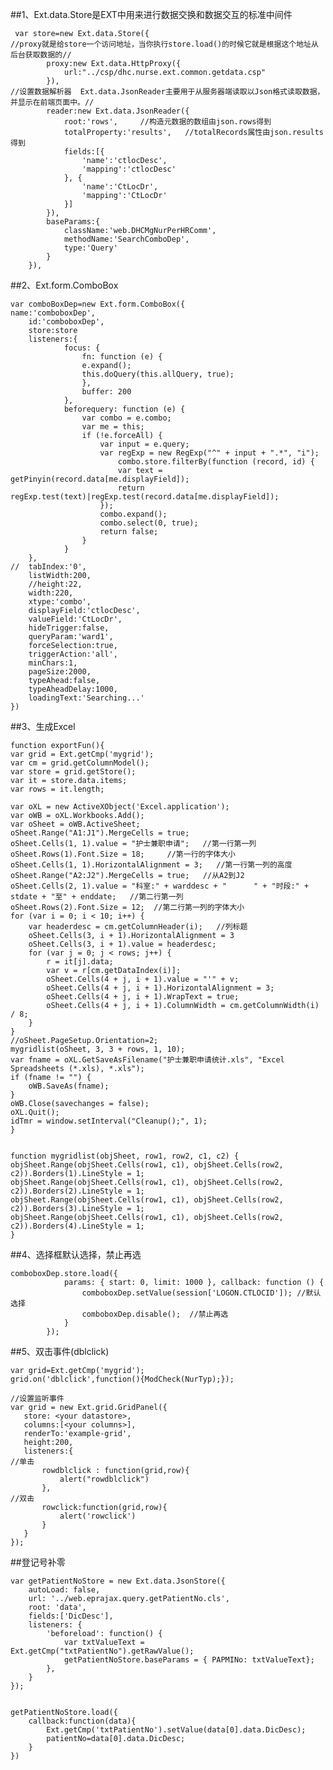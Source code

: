 ##1、Ext.data.Store是EXT中用来进行数据交换和数据交互的标准中间件

	 var store=new Ext.data.Store({
	//proxy就是给store一个访问地址，当你执行store.load()的时候它就是根据这个地址从后台获取数据的//
			proxy:new Ext.data.HttpProxy({
				url:"../csp/dhc.nurse.ext.common.getdata.csp"
			}),
	//设置数据解析器  Ext.data.JsonReader主要用于从服务器端读取以Json格式读取数据，并显示在前端页面中。//
			reader:new Ext.data.JsonReader({
				root:'rows',     //构造元数据的数组由json.rows得到
				totalProperty:'results',   //totalRecords属性由json.results得到
				fields:[{
					'name':'ctlocDesc',
					'mapping':'ctlocDesc'
				}, {
					'name':'CtLocDr',
					'mapping':'CtLocDr'
				}]
			}),
			baseParams:{
				className:'web.DHCMgNurPerHRComm',
				methodName:'SearchComboDep',
				type:'Query'
			}
		}),


##2、Ext.form.ComboBox

	var comboBoxDep=new Ext.form.ComboBox({
	name:'comboboxDep',
		id:'comboboxDep',
		store:store
		listeners:{
			    focus: {
					fn: function (e) {
					e.expand();
					this.doQuery(this.allQuery, true);
					},
					buffer: 200
				},
				beforequery: function (e) {
					var combo = e.combo;
					var me = this;
					if (!e.forceAll) {
						var input = e.query;
						var regExp = new RegExp("^" + input + ".*", "i");
							combo.store.filterBy(function (record, id) {
							var text = getPinyin(record.data[me.displayField]);
							return regExp.test(text)|regExp.test(record.data[me.displayField]);  
						});
						combo.expand();
						combo.select(0, true);
						return false;
					}
			    }
		},
	//	tabIndex:'0',
		listWidth:200,
		//height:22,
		width:220,
		xtype:'combo',
		displayField:'ctlocDesc',
		valueField:'CtLocDr',
		hideTrigger:false,
		queryParam:'ward1',
		forceSelection:true,
		triggerAction:'all',
		minChars:1,
		pageSize:2000,
		typeAhead:false,
		typeAheadDelay:1000,
		loadingText:'Searching...'
	})




##3、生成Excel

    function exportFun(){
    var grid = Ext.getCmp('mygrid');
	var cm = grid.getColumnModel();
	var store = grid.getStore();
	var it = store.data.items;
	var rows = it.length;

	var oXL = new ActiveXObject('Excel.application');
	var oWB = oXL.Workbooks.Add();
	var oSheet = oWB.ActiveSheet;
	oSheet.Range("A1:J1").MergeCells = true;
	oSheet.Cells(1, 1).value = "护士兼职申请";   //第一行第一列
	oSheet.Rows(1).Font.Size = 18;     //第一行的字体大小
	oSheet.Cells(1, 1).HorizontalAlignment = 3;   //第一行第一列的高度
	oSheet.Range("A2:J2").MergeCells = true;   //从A2到J2
    oSheet.Cells(2, 1).value = "科室:" + warddesc + "      " + "时段:" + stdate + "至" + enddate;   //第二行第一列
	oSheet.Rows(2).Font.Size = 12;  //第二行第一列的字体大小
    for (var i = 0; i < 10; i++) {
		var headerdesc = cm.getColumnHeader(i);   //列标题
		oSheet.Cells(3, i + 1).HorizontalAlignment = 3   
		oSheet.Cells(3, i + 1).value = headerdesc;
		for (var j = 0; j < rows; j++) {
			r = it[j].data;
			var v = r[cm.getDataIndex(i)];
			oSheet.Cells(4 + j, i + 1).value = "'" + v;
			oSheet.Cells(4 + j, i + 1).HorizontalAlignment = 3;
			oSheet.Cells(4 + j, i + 1).WrapText = true;
			oSheet.Cells(4 + j, i + 1).ColumnWidth = cm.getColumnWidth(i) / 8;
		}
	}
    //oSheet.PageSetup.Orientation=2;
	mygridlist(oSheet, 3, 3 + rows, 1, 10);
	var fname = oXL.GetSaveAsFilename("护士兼职申请统计.xls", "Excel Spreadsheets (*.xls), *.xls");
	if (fname != "") {
		oWB.SaveAs(fname);
	}
	oWB.Close(savechanges = false);
	oXL.Quit();
	idTmr = window.setInterval("Cleanup();", 1);
    }


	function mygridlist(objSheet, row1, row2, c1, c2) {
	objSheet.Range(objSheet.Cells(row1, c1), objSheet.Cells(row2, c2)).Borders(1).LineStyle = 1;
	objSheet.Range(objSheet.Cells(row1, c1), objSheet.Cells(row2, c2)).Borders(2).LineStyle = 1;
	objSheet.Range(objSheet.Cells(row1, c1), objSheet.Cells(row2, c2)).Borders(3).LineStyle = 1;
	objSheet.Range(objSheet.Cells(row1, c1), objSheet.Cells(row2, c2)).Borders(4).LineStyle = 1;
	}

##4、选择框默认选择，禁止再选

	comboboxDep.store.load({
				params: { start: 0, limit: 1000 }, callback: function () {
					comboboxDep.setValue(session['LOGON.CTLOCID']); //默认选择
					comboboxDep.disable();  //禁止再选
				}
			});



##5、双击事件(dblclick)

	var grid=Ext.getCmp('mygrid');
	grid.on('dblclick',function(){ModCheck(NurTyp);});

    //设置监听事件
	var grid = new Ext.grid.GridPanel({  
	   store: <your datastore>,  
	   columns:[<your columns>],  
	   renderTo:'example-grid',  
	   height:200,  
	   listeners:{  
	//单击  
	       rowdblclick : function(grid,row){  
	           alert("rowdblclick")  
	       },  
	//双击  
	       rowclick:function(grid,row){  
	           alert('rowclick')  
	       }  
	   }  
	});  
	





##登记号补零

	var getPatientNoStore = new Ext.data.JsonStore({
		autoLoad: false,
		url: '../web.eprajax.query.getPatientNo.cls',
		root: 'data',
		fields:['DicDesc'],
		listeners: {
			'beforeload': function() {
				var txtValueText = Ext.getCmp("txtPatientNo").getRawValue();
				getPatientNoStore.baseParams = { PAPMINo: txtValueText};
			},
		}
	});
	

	getPatientNoStore.load({
		callback:function(data){
			Ext.getCmp('txtPatientNo').setValue(data[0].data.DicDesc);
			patientNo=data[0].data.DicDesc;
		}
	})